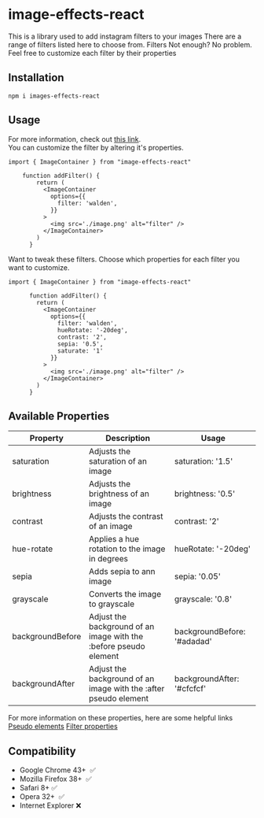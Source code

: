 # image-effects-react

This is a library used to add instagram filters to your images There
are a range of filters listed here to choose from. Filters Not enough?
No problem. Feel free to customize each filter by their properties

## Installation

`npm i images-effects-react`

## Usage

For more information, check out [this link](https://image-effects-react.vercel.app/).<br>
You can customize the filter by altering it's properties.

```
import { ImageContainer } from "image-effects-react"

    function addFilter() {
        return (
          <ImageContainer
            options={{
              filter: 'walden',
            }}
          >
            <img src='./image.png' alt="filter" />
          </ImageContainer>
        )
      }
```

Want to tweak these filters. Choose which properties for each filter you want to customize.

```
import { ImageContainer } from "image-effects-react"

      function addFilter() {
        return (
          <ImageContainer
            options={{
              filter: 'walden',
              hueRotate: '-20deg',
              contrast: '2',
              sepia: '0.5',
              saturate: '1'
            }}
          >
            <img src='./image.png' alt="filter" />
          </ImageContainer>
        )
      }
```

## Available Properties

| Property         | Description                                                       | Usage                       |
| ---------------- | ----------------------------------------------------------------- | --------------------------- |
| saturation       | Adjusts the saturation of an image                                | saturation: '1.5'           |
| brightness       | Adjusts the brightness of an image                                | brightness: '0.5'           |
| contrast         | Adjusts the contrast of an image                                  | contrast: '2'               |
| hue-rotate       | Applies a hue rotation to the image in degrees                    | hueRotate: '-20deg'         |
| sepia            | Adds sepia to ann image                                           | sepia: '0.05'               |
| grayscale        | Converts the image to grayscale                                   | grayscale: '0.8'            |
| backgroundBefore | Adjust the background of an image with the :before pseudo element | backgroundBefore: '#adadad' |
| backgroundAfter  | Adjust the background of an image with the :after pseudo element  | backgroundAfter: '#cfcfcf'  |

For more information on these properties, here are some helpful links
[Pseudo elements](https://developer.mozilla.org/en-US/docs/Web/CSS/Pseudo-elements)
[Filter properties](https://developer.mozilla.org/en-US/docs/Web/CSS/filter)

## Compatibility

- Google Chrome 43+  ✅
- Mozilla Firefox 38+  ✅
- Safari 8+ ✅
- Opera 32+  ✅
- Internet Explorer ❌

